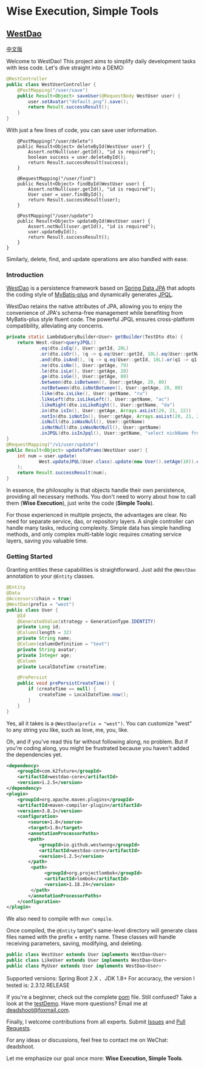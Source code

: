 # Wise Execution, Simple Tools

## [WestDao](https://github.com/westwong/westDao)

[中文版](https://github.com/westwong/westDao/blob/master/README.md)

Welcome to WestDao! This project aims to simplify daily development tasks with less code. Let's dive straight into a DEMO:

```java
@RestController
public class WestUserController {
    @PostMapping("/user/save")
    public Result<Object> saveUser(@RequestBody WestUser user) {
        user.setAvatar("default.png").save();
        return Result.successResult();
    }
}
```
With just a few lines of code, you can save user information.

```
    @PostMapping("/user/delete")
    public Result<Object> deleteById(WestUser user) {
        Assert.notNull(user.getId(), "id is required");
        boolean success = user.deleteById();
        return Result.successResult(success);
    }

    @RequestMapping("/user/find")
    public Result<Object> findById(WestUser user) {
        Assert.notNull(user.getId(), "id is required");
        User user = user.findById();
        return Result.successResult(user);
    }

    @PostMapping("/user/update")
    public Result<Object> updateById(WestUser user) {
        Assert.notNull(user.getId(), "id is required");
        user.updateById();
        return Result.successResult();
    }
}
```

Similarly, delete, find, and update operations are also handled with ease.

### Introduction

[WestDao](https://github.com/westwong/westDao/tree/master/WestDaoCore) is a persistence framework based on [Spring Data JPA](https://spring.io/projects/spring-data-jpa) that adopts the coding style of [MyBatis-plus](https://baomidou.com/) and dynamically generates [JPQL](https://docs.oracle.com/cd/E29542_01/apirefs.1111/e13946/ejb3_langref.html).

WestDao retains the native attributes of JPA, allowing you to enjoy the convenience of JPA's schema-free management while benefiting from MyBatis-plus style fluent code. The powerful JPQL ensures cross-platform compatibility, alleviating any concerns.

```java
private static LambdaQueryBuilder<User> getBuilder(TestDto dto) {
    return West.<User>queryJPQL()
            .eq(dto.isEq(), User::getId, 20L)
            .or(dto.isOr(), (q -> q.eq(User::getId, 18L).eq(User::getName, dto.getName())))
            .and(dto.isAnd(), (q -> q.eq(User::getId, 18L).or(q1 -> q1.eq(User::getName, dto.getName()))))
            .ne(dto.isNe(), User::getAge, 79)
            .le(dto.isLe(), User::getAge, 20)
            .ge(dto.isGe(), User::getAge, 80)
            .between(dto.isBetween(), User::getAge, 20, 80)
            .notBetween(dto.isNotBetween(), User::getAge, 20, 80)
            .like(dto.isLike(), User::getName, "ru")
            .likeLeft(dto.isLikeLeft(), User::getName, "ac")
            .likeRight(dto.isLikeRight(), User::getName, "da")
            .in(dto.isIn(), User::getAge, Arrays.asList(20, 21, 22))
            .notIn(dto.isNotIn(), User::getAge, Arrays.asList(20, 21, 22))
            .isNull(dto.isWasNull(), User::getName)
            .isNotNull(dto.isWasNotNull(), User::getName)
            .inJPQL(dto.isInJpql(), User::getName, "select nickName from UserInfo where id = 1");
}
@RequestMapping("/v1/user/update")
public Result<Object> updateToPrams(WestUser user) {
    int num = user.update(
            West.updateJPQL(User.class).update(new User().setAge(10)).eq(User::getId, 20L)
    );
    return Result.successResult(num);
}
```

In essence, the philosophy is that objects handle their own persistence, providing all necessary methods. You don't need to worry about how to call them (**Wise Execution**), just write the code (**Simple Tools**).

For those experienced in multiple projects, the advantages are clear. No need for separate service, dao, or repository layers. A single controller can handle many tasks, reducing complexity. Simple data has simple handling methods, and only complex multi-table logic requires creating service layers, saving you valuable time.

### Getting Started

Granting entities these capabilities is straightforward. Just add the `@WestDao` annotation to your `@Entity` classes.

```java
@Entity
@Data
@Accessors(chain = true)
@WestDao(prefix = "west")
public class User {
    @Id
    @GeneratedValue(strategy = GenerationType.IDENTITY)
    private Long id;
    @Column(length = 32)
    private String name;
    @Column(columnDefinition = "text")
    private String avatar;
    private Integer age;
    @Column
    private LocalDateTime createTime;

    @PrePersist
    public void prePersistCreateTime() {
        if (createTime == null) {
            createTime = LocalDateTime.now();
        }
    }
}
```

Yes, all it takes is a `@WestDao(prefix = "west")`. You can customize "west" to any string you like, such as love, me, you, like.

Oh, and if you've read this far without following along, no problem. But if you're coding along, you might be frustrated because you haven't added the dependencies yet.

```xml
<dependency>
    <groupId>com.k2future</groupId>
    <artifactId>westdao-core</artifactId>
    <version>1.2.5</version>
</dependency>
<plugin>
    <groupId>org.apache.maven.plugins</groupId>
    <artifactId>maven-compiler-plugin</artifactId>
    <version>3.8.1</version>
    <configuration>
        <source>1.8</source>
        <target>1.8</target>
        <annotationProcessorPaths>
        <path>
            <groupId>io.github.westwong</groupId>
            <artifactId>westdao-core</artifactId>
            <version>1.2.5</version>
        </path>
         <path>
              <groupId>org.projectlombok</groupId>
              <artifactId>lombok</artifactId>
              <version>1.18.24</version>
         </path>
        </annotationProcessorPaths>
    </configuration>
</plugin>
```

We also need to compile with `mvn compile`.

Once compiled, the `@Entity` target's same-level directory will generate class files named with the prefix + entity name. These classes will handle receiving parameters, saving, modifying, and deleting.

```java
public class WestUser extends User implements WestDao<User>
public class LikeUser extends User implements WestDao<User>
public class MyUser extends User implements WestDao<User>
```

Supported versions: Spring Boot 2.X  、JDK 1.8+
For accuracy, the version I tested is: 2.3.12.RELEASE

If you're a beginner, check out the complete [pom](https://github.com/westwong/westDao/blob/master/WestDaoTest/pom.xml) file. Still confused? Take a look at the [testDemo](https://github.com/westwong/westDao/tree/master/WestDaoTest). Have more questions? Email me at deadshoot@foxmail.com.

Finally, I welcome contributions from all experts. Submit [Issues](https://github.com/westwong/westDao/issues) and [Pull Requests](https://github.com/westwong/westDao/pulls).

For any ideas or discussions, feel free to contact me on WeChat: deadshoot.

Let me emphasize our goal once more: **Wise Execution, Simple Tools**.